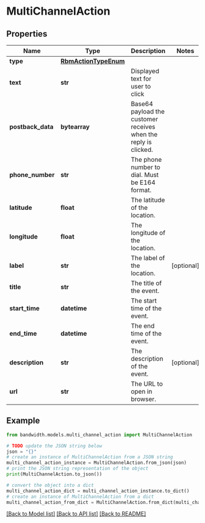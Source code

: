 # MultiChannelAction


## Properties

Name | Type | Description | Notes
------------ | ------------- | ------------- | -------------
**type** | [**RbmActionTypeEnum**](RbmActionTypeEnum.md) |  | 
**text** | **str** | Displayed text for user to click | 
**postback_data** | **bytearray** | Base64 payload the customer receives when the reply is clicked. | 
**phone_number** | **str** | The phone number to dial. Must be E164 format. | 
**latitude** | **float** | The latitude of the location. | 
**longitude** | **float** | The longitude of the location. | 
**label** | **str** | The label of the location. | [optional] 
**title** | **str** | The title of the event. | 
**start_time** | **datetime** | The start time of the event. | 
**end_time** | **datetime** | The end time of the event. | 
**description** | **str** | The description of the event. | [optional] 
**url** | **str** | The URL to open in browser. | 

## Example

```python
from bandwidth.models.multi_channel_action import MultiChannelAction

# TODO update the JSON string below
json = "{}"
# create an instance of MultiChannelAction from a JSON string
multi_channel_action_instance = MultiChannelAction.from_json(json)
# print the JSON string representation of the object
print(MultiChannelAction.to_json())

# convert the object into a dict
multi_channel_action_dict = multi_channel_action_instance.to_dict()
# create an instance of MultiChannelAction from a dict
multi_channel_action_from_dict = MultiChannelAction.from_dict(multi_channel_action_dict)
```
[[Back to Model list]](../README.md#documentation-for-models) [[Back to API list]](../README.md#documentation-for-api-endpoints) [[Back to README]](../README.md)


